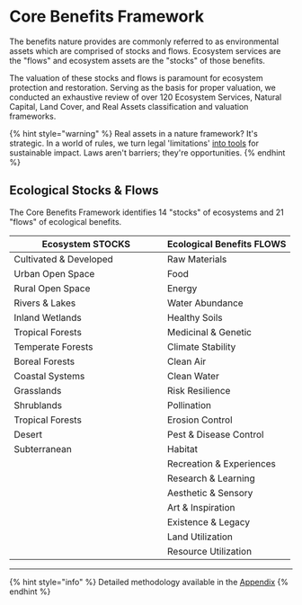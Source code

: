 # Core Benefits Framework

The benefits nature provides are commonly referred to as environmental assets which are comprised of stocks and flows. Ecosystem services are the "flows" and ecosystem assets are the "stocks"  of those benefits.

The valuation of these stocks and flows is paramount for ecosystem protection and restoration. Serving as the basis for proper valuation, we conducted an exhaustive review of over 120 Ecosystem Services, Natural Capital, Land Cover, and Real Assets classification and valuation frameworks.

{% hint style="warning" %}
Real assets in a nature framework? It's strategic. In a world of rules, we turn legal 'limitations' [into tools](https://dispatches.basin.global/the-tools-we-have) for sustainable impact. Laws aren't barriers; they're opportunities.
{% endhint %}

## Ecological Stocks & Flows

The Core Benefits Framework identifies 14 "stocks" of ecosystems and 21 "flows" of ecological benefits.

<table><thead><tr><th width="257">Ecosystem STOCKS</th><th>Ecological Benefits FLOWS</th></tr></thead><tbody><tr><td>Cultivated &#x26; Developed</td><td>Raw Materials</td></tr><tr><td>Urban Open Space</td><td>Food</td></tr><tr><td>Rural Open Space</td><td>Energy</td></tr><tr><td>Rivers &#x26; Lakes</td><td>Water Abundance</td></tr><tr><td>Inland Wetlands</td><td>Healthy Soils</td></tr><tr><td>Tropical Forests</td><td>Medicinal &#x26; Genetic</td></tr><tr><td>Temperate Forests</td><td>Climate Stability</td></tr><tr><td>Boreal Forests</td><td>Clean Air</td></tr><tr><td>Coastal Systems</td><td>Clean Water</td></tr><tr><td>Grasslands</td><td>Risk Resilience</td></tr><tr><td>Shrublands</td><td>Pollination</td></tr><tr><td>Tropical Forests</td><td>Erosion Control</td></tr><tr><td>Desert</td><td>Pest &#x26; Disease Control</td></tr><tr><td>Subterranean</td><td>Habitat</td></tr><tr><td></td><td>Recreation &#x26; Experiences</td></tr><tr><td></td><td>Research &#x26; Learning</td></tr><tr><td></td><td>Aesthetic &#x26; Sensory</td></tr><tr><td></td><td>Art &#x26; Inspiration</td></tr><tr><td></td><td>Existence &#x26; Legacy</td></tr><tr><td></td><td>Land Utilization</td></tr><tr><td></td><td>Resource Utilization</td></tr></tbody></table>

***

{% hint style="info" %}
Detailed methodology available in the [Appendix](broken-reference)
{% endhint %}
